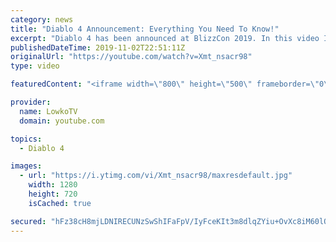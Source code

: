 ```yaml
---
category: news
title: "Diablo 4 Announcement: Everything You Need To Know!"
excerpt: "Diablo 4 has been announced at BlizzCon 2019. In this video I go over everything you need to know about this upcoming Blizzard Entertainment game."
publishedDateTime: 2019-11-02T22:51:11Z
originalUrl: "https://youtube.com/watch?v=Xmt_nsacr98"
type: video

featuredContent: "<iframe width=\"800\" height=\"500\" frameborder=\"0\" src=\"https://www.youtube.com/embed/Xmt_nsacr98\" allow=\"accelerometer; autoplay; encrypted-media; gyroscope; picture-in-picture\" allowfullscreen></iframe>"

provider:
  name: LowkoTV
  domain: youtube.com

topics:
  - Diablo 4

images:
  - url: "https://i.ytimg.com/vi/Xmt_nsacr98/maxresdefault.jpg"
    width: 1280
    height: 720
    isCached: true

secured: "hFz38cH8mjLDNIRECUNzSwShIFaFpV/IyFceKIt3m8dlqZYiu+OvXc8iM60lOp9q3mevgN242Fa4Q7yjBZuzxhgL0VqQEKjXL/rhowxvfUa80b+b44JN9T3QSRCWZVMiG6om7YK6x1mQ1ma+v7b9/ryxoOmXxJ9HMDQn5Nef/MeIVEOJOKP/CYzuLe61GaH3VAClUWtRTyZwTa2AKPJQdSywksBEFvm3z4U9SGWD+Z04Ejyp3/oNXvttqBd97talmx1JWQyFEIc5Q6H83gMW9knY/ZknsseNRvEdUUUS3QZVFwOboHo8U0RujFWDwFawRlkIu22NH2bOLw6Zf/dlkhfZ6OFpkUjZnTl9iwaky9Xj6tfeRZuGfsR2lokFyi7t8iqLVChR8v8c9zmxdDt+orX1muBLgoRfVB5kikxMBXHYFsx5VIemCzSpUDKmwFoD;Vcbjv2Zlqx+Qe0FoojXLHA=="
---
```


